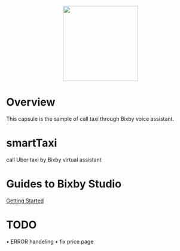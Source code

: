 <p align="center">
  <img src="https://github.com/muzaffar622/smartTaxi/blob/master/assets/img/easy-taxi-logo.png?raw=true" width="200" height="200"/>
</p>

# Overview
This capsule is the sample of call taxi through Bixby voice assistant.


# smartTaxi
call Uber taxi by Bixby virtual assistant

# Guides to Bixby Studio

[Getting Started](https://bixbydevelopers.com/dev/docs/get-started)
# TODO
• ERROR handeling
• fix price page
